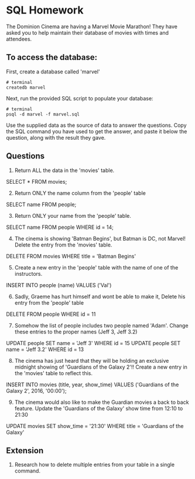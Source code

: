 # SQL Homework

The Dominion Cinema are having a Marvel Movie Marathon! They have asked you to help maintain their database of movies with times and attendees.

## To access the database:

First, create a database called 'marvel'
```
# terminal
createdb marvel
```

Next, run the provided SQL script to populate your database:
```
# terminal
psql -d marvel -f marvel.sql
```

Use the supplied data as the source of data to answer the questions.  Copy the SQL command you have used to get the answer, and paste it below the question, along with the result they gave.

## Questions

1. Return ALL the data in the 'movies' table.

SELECT * FROM movies;

2. Return ONLY the name column from the 'people' table

SELECT name FROM people;

3. Return ONLY your name from the 'people' table.

SELECT name FROM people
WHERE id = 14;

4. The cinema is showing 'Batman Begins', but Batman is DC, not Marvel! Delete the entry from the 'movies' table.

DELETE FROM movies
WHERE title = 'Batman Begins'

5. Create a new entry in the 'people' table with the name of one of the instructors.

INSERT INTO people (name) VALUES ('Val')

6. Sadly, Graeme has hurt himself and wont be able to make it, Delete his entry from the 'people' table

DELETE FROM people
WHERE id = 11

7. Somehow the list of people includes two people named 'Adam'. Change these entries to the proper names (Jeff 3, Jeff 3.2)

UPDATE people SET name = 'Jeff 3'
WHERE id = 15
UPDATE people SET name = 'Jeff 3.2'
WHERE id = 13

8. The cinema has just heard that they will be holding an exclusive midnight showing of 'Guardians of the Galaxy 2'!! Create a new entry in the 'movies' table to reflect this.

INSERT INTO movies (title, year, show_time) VALUES ('Guardians of the Galaxy 2', 2016, '00:00');

9. The cinema would also like to make the Guardian movies a back to back feature. Update the 'Guardians of the Galaxy' show time from 12:10 to 21:30

UPDATE movies SET show_time = '21:30'
WHERE title = 'Guardians of the Galaxy'

## Extension

1. Research how to delete multiple entries from your table in a single command.
